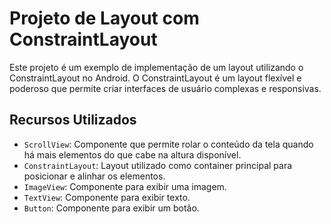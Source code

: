 # Projeto de Layout com ConstraintLayout

Este projeto é um exemplo de implementação de um layout utilizando o ConstraintLayout no Android. O ConstraintLayout é um layout flexível e poderoso que permite criar interfaces de usuário complexas e responsivas.


## Recursos Utilizados

- `ScrollView`: Componente que permite rolar o conteúdo da tela quando há mais elementos do que cabe na altura disponível.
- `ConstraintLayout`: Layout utilizado como container principal para posicionar e alinhar os elementos.
- `ImageView`: Componente para exibir uma imagem.
- `TextView`: Componente para exibir texto.
- `Button`: Componente para exibir um botão.


